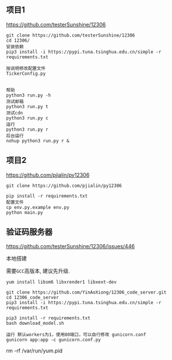 ## 项目1

https://github.com/testerSunshine/12306



```
git clone https://github.com/testerSunshine/12306
cd 12306/
安装依赖
pip3 install -i https://pypi.tuna.tsinghua.edu.cn/simple -r requirements.txt

按说明修改配置文件
TickerConfig.py


帮助
python3 run.py -h 
测试邮箱
python3 run.py t
测试cdn
python3 run.py c
运行
python3 run.py r
后台运行
nohup python3 run.py r &

```

## 项目2

https://github.com/pjialin/py12306

```
git clone https://github.com/pjialin/py12306

pip install -r requirements.txt
配置文件
cp env.py.example env.py
python main.py
```



## 验证码服务器

https://github.com/testerSunshine/12306/issues/446

本地搭建

需要`GCC`高版本, 建议先升级.

```
yum install libsm6 libxrender1 libxext-dev

git clone https://github.com/YinAoXiong/12306_code_server.git
cd 12306_code_server
pip3 install -i https://pypi.tuna.tsinghua.edu.cn/simple -r requirements.txt

pip3 install -r requirements.txt
bash download_model.sh

运行 默认workers为1，使用80端口，可以自行修改 gunicorn.conf
gunicorn app:app -c gunicorn.conf.py

```

rm -rf /var/run/yum.pid

